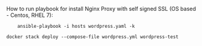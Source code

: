 How to run playbook for install Nginx Proxy with self signed SSL (OS based - Centos, RHEL 7):

```
	ansible-playbook -i hosts wordpress.yaml -k
```

```
docker stack deploy --compose-file wordpress.yml wordpress-test
```
